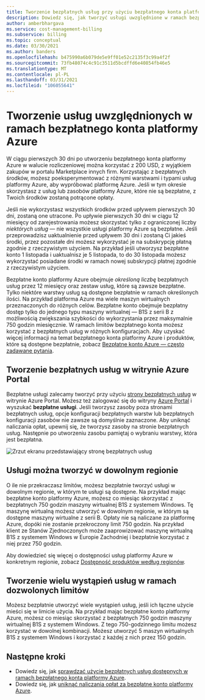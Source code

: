 ```yaml
---
title: Tworzenie bezpłatnych usług przy użyciu bezpłatnego konta platformy Azure
description: Dowiedz się, jak tworzyć usługi uwzględnione w ramach bezpłatnego konta platformy Azure. Możesz utworzyć te usługi w dowolnym regionie, w którym są dostępne.
author: amberbhargava
ms.service: cost-management-billing
ms.subservice: billing
ms.topic: conceptual
ms.date: 03/30/2021
ms.author: banders
ms.openlocfilehash: b475990a6b079de5e9ff01e52c2135f3c99a4f2f
ms.sourcegitcommit: 73fb48074c4c91c3511d5bcdffd6e40854fb46e5
ms.translationtype: MT
ms.contentlocale: pl-PL
ms.lasthandoff: 03/31/2021
ms.locfileid: "106055641"
---
```

# <a name="create-services-included-with-azure-free-account"></a>Tworzenie usług uwzględnionych w ramach bezpłatnego konta platformy Azure

W ciągu pierwszych 30 dni po utworzeniu bezpłatnego konta platformy Azure w walucie rozliczeniowej można korzystać z 200 USD, z wyjątkiem zakupów w portalu Marketplace innych firm. Korzystając z bezpłatnych środków, możesz poeksperymentować z różnymi warstwami i typami usług platformy Azure, aby wypróbować platformę Azure. Jeśli w tym okresie skorzystasz z usług lub zasobów platformy Azure, które nie są bezpłatne, z Twoich środków zostaną potrącone opłaty.

Jeśli nie wykorzystasz wszystkich środków przed upływem pierwszych 30 dni, zostaną one utracone. Po upływie pierwszych 30 dni w ciągu 12 miesięcy od zarejestrowania możesz skorzystać tylko z ograniczonej liczby *niektórych usług* — nie wszystkie usługi platformy Azure są bezpłatne. Jeśli przeprowadzisz uaktualnienie przed upływem 30 dni i zostaną Ci jakieś środki, przez pozostałe dni możesz wykorzystać je na subskrypcję płatną zgodnie z rzeczywistym użyciem. Na przykład jeśli utworzysz bezpłatne konto 1 listopada i uaktualnisz je 5 listopada, to do 30 listopada możesz wykorzystać posiadane środki w ramach nowej subskrypcji płatnej zgodnie z rzeczywistym użyciem. 

Bezpłatne konto platformy Azure obejmuje *określoną liczbę* bezpłatnych usług przez 12 miesięcy oraz zestaw usług, które są zawsze bezpłatne. Tylko niektóre warstwy usług są dostępne bezpłatnie w ramach określonych ilości. Na przykład platforma Azure ma wiele maszyn wirtualnych przeznaczonych do różnych celów. Bezpłatne konto obejmuje bezpłatny dostęp tylko do jednego typu maszyny wirtualnej — B1S z serii B z możliwością zwiększania szybkości do wykorzystania przez maksymalnie 750 godzin miesięcznie. W ramach limitów bezpłatnego konta możesz korzystać z bezpłatnych usług w różnych konfiguracjach. Aby uzyskać więcej informacji na temat bezpłatnego konta platformy Azure i produktów, które są dostępne bezpłatnie, zobacz [Bezpłatne konto Azure — często zadawane pytania](https://azure.microsoft.com/free/free-account-faq/).

## <a name="create-free-services-in-the-azure-portal"></a>Tworzenie bezpłatnych usług w witrynie Azure Portal

Bezpłatne usługi zalecamy tworzyć przy użyciu [strony bezpłatnych usług](https://go.microsoft.com/fwlink/?linkid=859151) w witrynie Azure Portal. Możesz też zalogować się do witryny [Azure Portal](https://portal.azure.com) i wyszukać **bezpłatne usługi**. Jeśli tworzysz zasoby poza stronami bezpłatnych usług, opcje konfiguracji bezpłatnych warstw lub bezpłatnych konfiguracji zasobów nie zawsze są domyślnie zaznaczone. Aby uniknąć naliczania opłat, upewnij się, że tworzysz zasoby na stronie bezpłatnych usług. Następnie po utworzeniu zasobu pamiętaj o wybraniu warstwy, która jest bezpłatna.

![Zrzut ekranu przedstawiający stronę bezpłatnych usług](./media/create-free-services/billing-freeservices-grid.png)

## <a name="services-can-be-created-in-any-region"></a>Usługi można tworzyć w dowolnym regionie

O ile nie przekraczasz limitów, możesz bezpłatnie tworzyć usługi w dowolnym regionie, w którym te usługi są dostępne. Na przykład mając bezpłatne konto platformy Azure, możesz co miesiąc skorzystać z bezpłatnych 750 godzin maszyny wirtualnej B1S z systemem Windows. Tę maszynę wirtualną możesz utworzyć w dowolnym regionie, w którym są dostępne maszyny wirtualne z serii B. Opłaty nie są naliczane za platformę Azure, dopóki nie zostanie przekroczony limit 750 godzin. Na przykład klient ze Stanów Zjednoczonych może zaaprowizować maszynę wirtualną B1S z systemem Windows w Europie Zachodniej i bezpłatnie korzystać z niej przez 750 godzin.

Aby dowiedzieć się więcej o dostępności usług platformy Azure w konkretnym regionie, zobacz [Dostępność produktów według regionów](https://azure.microsoft.com/regions/services/).

## <a name="create-multiple-service-instances-in-allowed-limits"></a>Tworzenie wielu wystąpień usług w ramach dozwolonych limitów

Możesz bezpłatnie utworzyć wiele wystąpień usług, jeśli ich łączne użycie mieści się w limicie użycia. Na przykład mając bezpłatne konto platformy Azure, możesz co miesiąc skorzystać z bezpłatnych 750 godzin maszyny wirtualnej B1S z systemem Windows. Z tego 750-godzinnego limitu możesz korzystać w dowolnej kombinacji. Możesz utworzyć 5 maszyn wirtualnych B1S z systemem Windows i korzystać z każdej z nich przez 150 godzin.

## <a name="next-steps"></a>Następne kroki

- Dowiedz się, jak [sprawdzać użycie bezpłatnych usług dostępnych w ramach bezpłatnego konta platformy Azure](check-free-service-usage.md).
- Dowiedz się, jak [uniknąć naliczania opłat za bezpłatne konto platformy Azure](avoid-charges-free-account.md).
